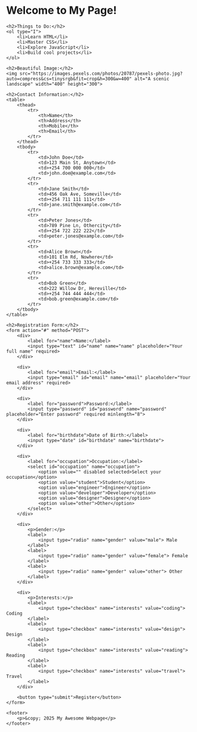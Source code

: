 <!DOCTYPE html>
<html lang="en">
<head>
    <meta charset="UTF-8">
    <meta name="viewport" content="width=device-width, initial-scale=1.0">
    <title>My Awesome Webpage</title>
</head>
<body>
    <h1>Welcome to My Page!</h1>

    <h2>Things to Do:</h2>
    <ol type="I">
        <li>Learn HTML</li>
        <li>Master CSS</li>
        <li>Explore JavaScript</li>
        <li>Build cool projects</li>
    </ol>

    <h2>Beautiful Image:</h2>
    <img src="https://images.pexels.com/photos/20787/pexels-photo.jpg?auto=compress&cs=tinysrgb&fit=crop&h=300&w=400" alt="A scenic landscape" width="400" height="300">

    <h2>Contact Information:</h2>
    <table>
        <thead>
            <tr>
                <th>Name</th>
                <th>Address</th>
                <th>Mobile</th>
                <th>Email</th>
            </tr>
        </thead>
        <tbody>
            <tr>
                <td>John Doe</td>
                <td>123 Main St, Anytown</td>
                <td>+254 700 000 000</td>
                <td>john.doe@example.com</td>
            </tr>
            <tr>
                <td>Jane Smith</td>
                <td>456 Oak Ave, Someville</td>
                <td>+254 711 111 111</td>
                <td>jane.smith@example.com</td>
            </tr>
            <tr>
                <td>Peter Jones</td>
                <td>789 Pine Ln, Othercity</td>
                <td>+254 722 222 222</td>
                <td>peter.jones@example.com</td>
            </tr>
            <tr>
                <td>Alice Brown</td>
                <td>101 Elm Rd, Nowhere</td>
                <td>+254 733 333 333</td>
                <td>alice.brown@example.com</td>
            </tr>
            <tr>
                <td>Bob Green</td>
                <td>222 Willow Dr, Hereville</td>
                <td>+254 744 444 444</td>
                <td>bob.green@example.com</td>
            </tr>
        </tbody>
    </table>

    <h2>Registration Form:</h2>
    <form action="#" method="POST">
        <div>
            <label for="name">Name:</label>
            <input type="text" id="name" name="name" placeholder="Your full name" required>
        </div>

        <div>
            <label for="email">Email:</label>
            <input type="email" id="email" name="email" placeholder="Your email address" required>
        </div>

        <div>
            <label for="password">Password:</label>
            <input type="password" id="password" name="password" placeholder="Enter password" required minlength="8">
        </div>

        <div>
            <label for="birthdate">Date of Birth:</label>
            <input type="date" id="birthdate" name="birthdate">
        </div>

        <div>
            <label for="occupation">Occupation:</label>
            <select id="occupation" name="occupation">
                <option value="" disabled selected>Select your occupation</option>
                <option value="student">Student</option>
                <option value="engineer">Engineer</option>
                <option value="developer">Developer</option>
                <option value="designer">Designer</option>
                <option value="other">Other</option>
            </select>
        </div>

        <div>
            <p>Gender:</p>
            <label>
                <input type="radio" name="gender" value="male"> Male
            </label>
            <label>
                <input type="radio" name="gender" value="female"> Female
            </label>
            <label>
                <input type="radio" name="gender" value="other"> Other
            </label>
        </div>

        <div>
            <p>Interests:</p>
            <label>
                <input type="checkbox" name="interests" value="coding"> Coding
            </label>
            <label>
                <input type="checkbox" name="interests" value="design"> Design
            </label>
            <label>
                <input type="checkbox" name="interests" value="reading"> Reading
            </label>
            <label>
                <input type="checkbox" name="interests" value="travel"> Travel
            </label>
        </div>

        <button type="submit">Register</button>
    </form>

    <footer>
        <p>&copy; 2025 My Awesome Webpage</p>
    </footer>
</body>
</html>
